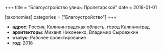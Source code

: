 
+++
title = "Благоустройство улицы Пролетарской"
date = 2018-01-01

[taxonomies]
categories = ["Благоустройство"]
+++

- **адрес**:  Россия, Калининградская область, город Калининград
- **архитекторы**: Михаил Никоненко, Владимир Сыроежкин
- **статус**: Рабочее проектирование
- **год**: 2018
        
